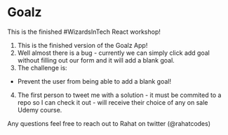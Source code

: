 # Goalz

This is the finished #WizardsInTech React workshop!

1. This is the finished version of the Goalz App!
2. Well almost there is a bug - currently we can simply click add goal without filling out our form and it will add a blank goal.
3. The challenge is:

- Prevent the user from being able to add a blank goal!

4. The first person to tweet me with a solution - it must be commited to a repo so I can check it out - will receive their choice of any on sale Udemy course.

Any questions feel free to reach out to Rahat on twitter (@rahatcodes)

